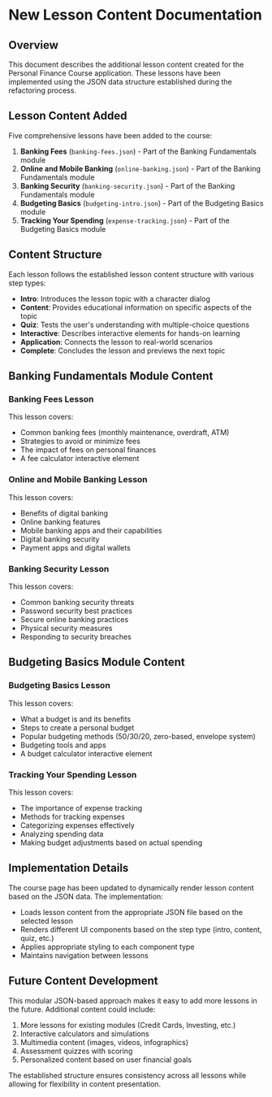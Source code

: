 # New Lesson Content Documentation

## Overview

This document describes the additional lesson content created for the Personal Finance Course application. These lessons have been implemented using the JSON data structure established during the refactoring process.

## Lesson Content Added

Five comprehensive lessons have been added to the course:

1. **Banking Fees** (`banking-fees.json`) - Part of the Banking Fundamentals module
2. **Online and Mobile Banking** (`online-banking.json`) - Part of the Banking Fundamentals module
3. **Banking Security** (`banking-security.json`) - Part of the Banking Fundamentals module
4. **Budgeting Basics** (`budgeting-intro.json`) - Part of the Budgeting Basics module
5. **Tracking Your Spending** (`expense-tracking.json`) - Part of the Budgeting Basics module

## Content Structure

Each lesson follows the established lesson content structure with various step types:

- **Intro**: Introduces the lesson topic with a character dialog
- **Content**: Provides educational information on specific aspects of the topic
- **Quiz**: Tests the user's understanding with multiple-choice questions
- **Interactive**: Describes interactive elements for hands-on learning
- **Application**: Connects the lesson to real-world scenarios
- **Complete**: Concludes the lesson and previews the next topic

## Banking Fundamentals Module Content

### Banking Fees Lesson

This lesson covers:
- Common banking fees (monthly maintenance, overdraft, ATM)
- Strategies to avoid or minimize fees
- The impact of fees on personal finances
- A fee calculator interactive element

### Online and Mobile Banking Lesson

This lesson covers:
- Benefits of digital banking
- Online banking features
- Mobile banking apps and their capabilities
- Digital banking security
- Payment apps and digital wallets

### Banking Security Lesson

This lesson covers:
- Common banking security threats
- Password security best practices
- Secure online banking practices
- Physical security measures
- Responding to security breaches

## Budgeting Basics Module Content

### Budgeting Basics Lesson

This lesson covers:
- What a budget is and its benefits
- Steps to create a personal budget
- Popular budgeting methods (50/30/20, zero-based, envelope system)
- Budgeting tools and apps
- A budget calculator interactive element

### Tracking Your Spending Lesson

This lesson covers:
- The importance of expense tracking
- Methods for tracking expenses
- Categorizing expenses effectively
- Analyzing spending data
- Making budget adjustments based on actual spending

## Implementation Details

The course page has been updated to dynamically render lesson content based on the JSON data. The implementation:

- Loads lesson content from the appropriate JSON file based on the selected lesson
- Renders different UI components based on the step type (intro, content, quiz, etc.)
- Applies appropriate styling to each component type
- Maintains navigation between lessons

## Future Content Development

This modular JSON-based approach makes it easy to add more lessons in the future. Additional content could include:

1. More lessons for existing modules (Credit Cards, Investing, etc.)
2. Interactive calculators and simulations
3. Multimedia content (images, videos, infographics)
4. Assessment quizzes with scoring
5. Personalized content based on user financial goals

The established structure ensures consistency across all lessons while allowing for flexibility in content presentation.
